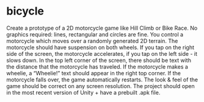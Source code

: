 # bicycle

Create a prototype of a 2D motorcycle game like Hill Climb or Bike Race.
No graphics required: lines, rectangular and circles are fine.
You control a motorcycle which moves over a randomly generated 2D terrain. The motorcycle should have suspension on both wheels.
If you tap on the right side of the screen, the motorcycle accelerates, if you tap on the left side - it slows down.
In the top left corner of the screen, there should be text with the distance that the motorcycle has traveled.
If the motorcycle makes a wheelie, a “Wheelie!” text should appear in the right top corner.
If the motorcycle falls over, the game automatically restarts.
The look & feel of the game should be correct on any screen resolution.
The project should open in the most recent version of Unity + have a prebuilt .apk file.
